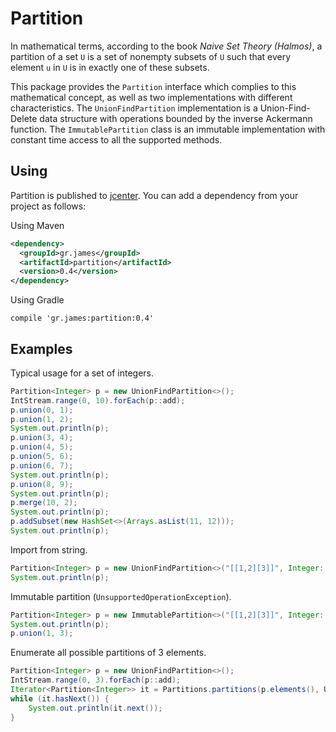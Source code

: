 # Partition

In mathematical terms, according to the book *Naive Set Theory (Halmos)*, a
partition of a set `U` is a set of nonempty subsets of `U` such that every
element `u` in `U` is in exactly one of these subsets.

This package provides the `Partition` interface which complies to this
mathematical concept, as well as two implementations with different
characteristics. The `UnionFindPartition` implementation is a Union-Find-Delete
data structure with operations bounded by the inverse Ackermann function. The
`ImmutablePartition` class is an immutable implementation with constant time
access to all the supported methods.

## Using

Partition is published to
[jcenter](https://bintray.com/gstamatelat/partition/partition). You
can add a dependency from your project as follows:

Using Maven

```xml
<dependency>
  <groupId>gr.james</groupId>
  <artifactId>partition</artifactId>
  <version>0.4</version>
</dependency>
```

Using Gradle

```
compile 'gr.james:partition:0.4'
```

## Examples

Typical usage for a set of integers.

```java
Partition<Integer> p = new UnionFindPartition<>();
IntStream.range(0, 10).forEach(p::add);
p.union(0, 1);
p.union(1, 2);
System.out.println(p);
p.union(3, 4);
p.union(4, 5);
p.union(5, 6);
p.union(6, 7);
System.out.println(p);
p.union(8, 9);
System.out.println(p);
p.merge(10, 2);
System.out.println(p);
p.addSubset(new HashSet<>(Arrays.asList(11, 12)));
System.out.println(p);
```

Import from string.

```java
Partition<Integer> p = new UnionFindPartition<>("[[1,2][3]]", Integer::parseInt);
System.out.println(p);
```

Immutable partition (`UnsupportedOperationException`).

```java
Partition<Integer> p = new ImmutablePartition<>("[[1,2][3]]", Integer::parseInt);
System.out.println(p);
p.union(1, 3);
```

Enumerate all possible partitions of 3 elements.

```java
Partition<Integer> p = new UnionFindPartition<>();
IntStream.range(0, 3).forEach(p::add);
Iterator<Partition<Integer>> it = Partitions.partitions(p.elements(), UnionFindPartition::new);
while (it.hasNext()) {
    System.out.println(it.next());
}
```
